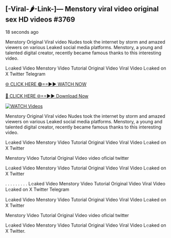 ## [-Viral-🌶-Link-]— Menstory viral video original sex HD videos #3769

18 seconds ago

Menstory Original Viral video Nudes took the internet by storm and amazed viewers on various Leaked social media platforms. Menstory, a young and talented digital creator, recently became famous thanks to this interesting video.

L𝚎aked Video Menstory Video Tutorial Original Video Viral Video L𝚎aked on X Twitter Telegram

[🌐 CLICK HERE 🟢==►► WATCH NOW](https://valovideo.net/valo-video/?bom)

[🔴 CLICK HERE 🌐==►► Download Now](https://valovideo.net/valo-video/?bom)

[![WATCH Videos](https://i.imgur.com/dJHk4Zq.gif)](https://valovideo.net/valo-video/?bom)

Menstory Original Viral video Nudes took the internet by storm and amazed viewers on various Leaked social media platforms. Menstory, a young and talented digital creator, recently became famous thanks to this interesting video.

L𝚎aked Video Menstory Video Tutorial Original Video Viral Video L𝚎aked on X Twitter

Menstory Video Tutorial Original Video video oficial twitter

L𝚎aked Video Menstory Video Tutorial Original Video Viral Video L𝚎aked on X Twitter

. . . . . . . . . L𝚎aked Video Menstory Video Tutorial Original Video Viral Video L𝚎aked on X Twitter Telegram

L𝚎aked Video Menstory Video Tutorial Original Video Viral Video L𝚎aked on X Twitter

Menstory Video Tutorial Original Video video oficial twitter

L𝚎aked Video Menstory Video Tutorial Original Video Viral Video L𝚎aked on X Twitter.